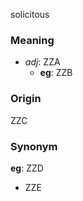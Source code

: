 solicitous
### Meaning
+ _adj_: ZZA
    + __eg__: ZZB

### Origin

ZZC

### Synonym

__eg__: ZZD

+ ZZE


